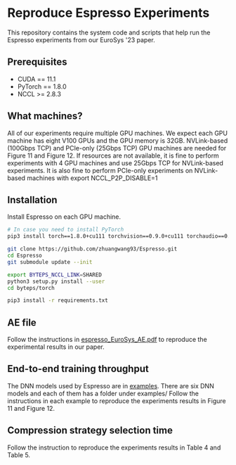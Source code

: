 # Reproduce Espresso Experiments

This repository contains the system code and scripts that help run the Espresso experiments from our EuroSys '23 paper.

## Prerequisites

- CUDA == 11.1
- PyTorch == 1.8.0
- NCCL >= 2.8.3

## What machines?

All of our experiments require multiple GPU machines.
We expect each GPU machine has eight V100 GPUs and the GPU memory is 32GB.
NVLink-based (100Gbps TCP) and PCIe-only (25Gbps TCP) GPU machines are needed for Figure 11 and Figure 12. 
If resources are not available, it is fine to perform experiments with 4 GPU machines and use 25Gbps TCP for NVLink-based experiments. 
It is also fine to perform PCIe-only experiments on NVLink-based machines with export NCCL_P2P_DISABLE=1


## Installation

Install Espresso on each GPU machine.

```bash
# In case you need to install PyTorch
pip3 install torch==1.8.0+cu111 torchvision==0.9.0+cu111 torchaudio==0.8.0 -f https://download.pytorch.org/whl/torch_stable.html

git clone https://github.com/zhuangwang93/Espresso.git
cd Espresso
git submodule update --init

export BYTEPS_NCCL_LINK=SHARED
python3 setup.py install --user
cd byteps/torch

pip3 install -r requirements.txt
```

## AE file

Follow the instructions in [espresso_EuroSys_AE.pdf](https://github.com/zhuangwang93/Espresso/blob/master/espresso_EuroSys_AE.pdf) to reproduce the experimental results in our paper.


## End-to-end training throughput

The DNN models used by Espresso are in [examples](https://github.com/zhuangwang93/Espresso/tree/master/byteps/torch/examples). 
There are six DNN models and each of them has a folder under examples/
Follow the instructions in each example to reproduce the experiments results in Figure 11 and Figure 12.


## Compression strategy selection time

Follow the instruction to reproduce the experiments results in Table 4 and Table 5.
